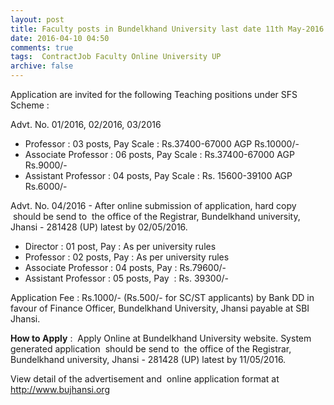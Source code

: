 ```yaml
---
layout: post
title: Faculty posts in Bundelkhand University last date 11th May-2016   
date: 2016-04-10 04:50
comments: true
tags:  ContractJob Faculty Online University UP 
archive: false
---
```

Application are invited for the following Teaching positions under SFS Scheme :

Advt. No. 01/2016, 02/2016, 03/2016

- Professor : 03 posts, Pay Scale : Rs.37400-67000 AGP Rs.10000/-
- Associate Professor : 06 posts, Pay Scale : Rs.37400-67000 AGP Rs.9000/-
- Assistant Professor : 04 posts, Pay Scale : Rs. 15600-39100 AGP Rs.6000/- 

Advt. No. 04/2016 - After online submission of application, hard copy  should be send to  the office of the Registrar, Bundelkhand university, Jhansi - 281428 (UP) latest by 02/05/2016.

- Director : 01 post, Pay : As per university rules
- Professor : 02 posts, Pay : As per university rules
- Associate Professor : 04 posts, Pay : Rs.79600/-
- Assistant Professor : 05 posts, Pay  : Rs. 39300/-   


Application Fee : Rs.1000/- (Rs.500/- for SC/ST applicants) by Bank DD in favour of Finance Officer, Bundelkhand University, Jhansi payable at SBI Jhansi.

**How to Apply** :  Apply Online at Bundelkhand University website. System generated application  should be send to  the office of the Registrar, Bundelkhand university, Jhansi - 281428 (UP) latest by 11/05/2016.  



View detail of the advertisement and  online application format at <http://www.bujhansi.org>  